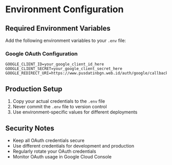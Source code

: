# Environment Configuration

## Required Environment Variables

Add the following environment variables to your `.env` file:

### Google OAuth Configuration
```env
GOOGLE_CLIENT_ID=your_google_client_id_here
GOOGLE_CLIENT_SECRET=your_google_client_secret_here
GOOGLE_REDIRECT_URI=https://www.pusdatinbgn.web.id/auth/google/callback
```


## Production Setup

1. Copy your actual credentials to the `.env` file
2. Never commit the `.env` file to version control
3. Use environment-specific values for different deployments

## Security Notes

- Keep all OAuth credentials secure
- Use different credentials for development and production
- Regularly rotate your OAuth credentials
- Monitor OAuth usage in Google Cloud Console

